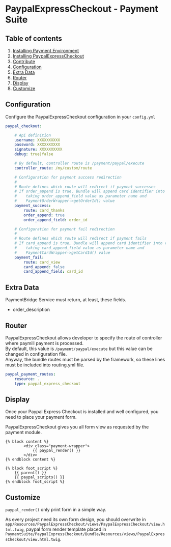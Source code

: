 PaypalExpressCheckout - Payment Suite
=====


Table of contents
-----

1.  [Installing Payment Environment](https://gist.github.com/paymentsuite/6771947#file-configure-payfony-environment-md)
2.  [Installing PaypalExpressCheckout](https://gist.github.com/paymentsuite/6771869#file-install-platform-md)
3.  [Contribute](https://gist.github.com/paymentsuite/6813203#file-contribute-payfony-md)
4.  [Configuration](#configuration)
5.  [Extra Data](#extra-data)
6.  [Router](#router)
7.  [Display](#display)
8.  [Customize](#customize)


Configuration
-----

Configure the PaypalExpressCheckout configuration in your `config.yml`

``` yml
paypal_checkout:

    # Api definition
    username: XXXXXXXXXX
    password: XXXXXXXXXX
    signature: XXXXXXXXXX
    debug: true|false

    # By default, controller route is /payment/paypal/execute
    controller_route: /my/custom/route

    # Configuration for payment success redirection
    #
    # Route defines which route will redirect if payment successes
    # If order_append is true, Bundle will append card identifier into route
    #    taking order_append_field value as parameter name and
    #    PaymentOrderWrapper->getOrderId() value
    payment_success:
        route: card_thanks
        order_append: true
        order_append_field: order_id

    # Configuration for payment fail redirection
    #
    # Route defines which route will redirect if payment fails
    # If card_append is true, Bundle will append card identifier into route
    #    taking card_append_field value as parameter name and
    #    PaymentCardWrapper->getCardId() value
    payment_fail:
        route: card_view
        card_append: false
        card_append_field: card_id
```

Extra Data
-----

PaymentBridge Service must return, at least, these fields.

* order_description

Router
-----

PaypalExpressCheckout allows developer to specify the route of controller where paymill
payment is processed.  
By default, this value is `/payment/paypal/execute` but this value can be
changed in configuration file.  
Anyway, the bundle routes must be parsed by the framework, so these lines must
be included into routing.yml file.

``` yml
paypal_payment_routes:
    resource: .
    type: paypal_express_checkout
```

Display
-----

Once your Paypal Express Checkout is installed and well configured, you need to place your
payment form.

PaypalExpressCheckout gives you all form view as requested by the payment module.

``` twig
{% block content %}
        <div class="payment-wrapper">
            {{ paypal_render() }}
        </div>
{% endblock content %}

{% block foot_script %}
    {{ parent() }}
    {{ paypal_scripts() }}
{% endblock foot_script %}
```

Customize
-----

`paypal_render()` only print form in a simple way.

As every project need its own form design, you should overwrite in
`app/Resources/PaypalExpressCheckout/views/PaypalExpressCheckout/view.html.twig`, paypal form render
template placed in
`PaymentSuite/PaypalExpressCheckout/Bundle/Resources/views/PaypalExpressCheckout/view.html.twig`.
